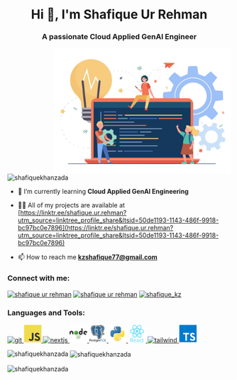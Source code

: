 <h1 align="center">Hi 👋, I'm Shafique Ur Rehman</h1>
<h3 align="center">A passionate Cloud Applied GenAI Engineer</h3>

<img align = "right" alt="Coding" width="400" src="bg.png">

<p align="left"> <img src="https://komarev.com/ghpvc/?username=shafiquekhanzada&label=Profile%20views&color=0e75b6&style=flat" alt="shafiquekhanzada" /> </p>

- 🌱 I’m currently learning **Cloud Applied GenAI Engineering**

- 👨‍💻 All of my projects are available at [https://linktr.ee/shafique.ur.rehman?utm_source=linktree_profile_share&ltsid=50de1193-1143-486f-9918-bc97bc0e7896](https://linktr.ee/shafique.ur.rehman?utm_source=linktree_profile_share&ltsid=50de1193-1143-486f-9918-bc97bc0e7896)

- 📫 How to reach me **kzshafique77@gmail.com**

<h3 align="left">Connect with me:</h3>
<p align="left">
<a href="https://linkedin.com/in/shafique ur rehman" target="blank"><img align="center" src="https://raw.githubusercontent.com/rahuldkjain/github-profile-readme-generator/master/src/images/icons/Social/linked-in-alt.svg" alt="shafique ur rehman" height="30" width="40" /></a>
<a href="https://fb.com/shafique ur rehman" target="blank"><img align="center" src="https://raw.githubusercontent.com/rahuldkjain/github-profile-readme-generator/master/src/images/icons/Social/facebook.svg" alt="shafique ur rehman" height="30" width="40" /></a>
<a href="https://instagram.com/shafique_kz" target="blank"><img align="center" src="https://raw.githubusercontent.com/rahuldkjain/github-profile-readme-generator/master/src/images/icons/Social/instagram.svg" alt="shafique_kz" height="30" width="40" /></a>
</p>

<h3 align="left">Languages and Tools:</h3>
<p align="left"> <a href="https://git-scm.com/" target="_blank" rel="noreferrer"> <img src="https://www.vectorlogo.zone/logos/git-scm/git-scm-icon.svg" alt="git" width="40" height="40"/> </a> <a href="https://developer.mozilla.org/en-US/docs/Web/JavaScript" target="_blank" rel="noreferrer"> <img src="https://raw.githubusercontent.com/devicons/devicon/master/icons/javascript/javascript-original.svg" alt="javascript" width="40" height="40"/> </a> <a href="https://nextjs.org/" target="_blank" rel="noreferrer"> <img src="https://cdn.worldvectorlogo.com/logos/nextjs-2.svg" alt="nextjs" width="40" height="40"/> </a> <a href="https://nodejs.org" target="_blank" rel="noreferrer"> <img src="https://raw.githubusercontent.com/devicons/devicon/master/icons/nodejs/nodejs-original-wordmark.svg" alt="nodejs" width="40" height="40"/> </a> <a href="https://www.postgresql.org" target="_blank" rel="noreferrer"> <img src="https://raw.githubusercontent.com/devicons/devicon/master/icons/postgresql/postgresql-original-wordmark.svg" alt="postgresql" width="40" height="40"/> </a> <a href="https://www.python.org" target="_blank" rel="noreferrer"> <img src="https://raw.githubusercontent.com/devicons/devicon/master/icons/python/python-original.svg" alt="python" width="40" height="40"/> </a> <a href="https://reactjs.org/" target="_blank" rel="noreferrer"> <img src="https://raw.githubusercontent.com/devicons/devicon/master/icons/react/react-original-wordmark.svg" alt="react" width="40" height="40"/> </a> <a href="https://tailwindcss.com/" target="_blank" rel="noreferrer"> <img src="https://www.vectorlogo.zone/logos/tailwindcss/tailwindcss-icon.svg" alt="tailwind" width="40" height="40"/> </a> <a href="https://www.typescriptlang.org/" target="_blank" rel="noreferrer"> <img src="https://raw.githubusercontent.com/devicons/devicon/master/icons/typescript/typescript-original.svg" alt="typescript" width="40" height="40"/> </a> </p>

<p><img align="left" src="https://github-readme-stats.vercel.app/api/top-langs?username=shafiquekhanzada&show_icons=true&locale=en&layout=compact" alt="shafiquekhanzada" /></p>

<p>&nbsp;<img align="center" src="https://github-readme-stats.vercel.app/api?username=shafiquekhanzada&show_icons=true&locale=en" alt="shafiquekhanzada" /></p>

<p><img align="center" src="https://github-readme-streak-stats.herokuapp.com/?user=shafiquekhanzada&" alt="shafiquekhanzada" /></p>
